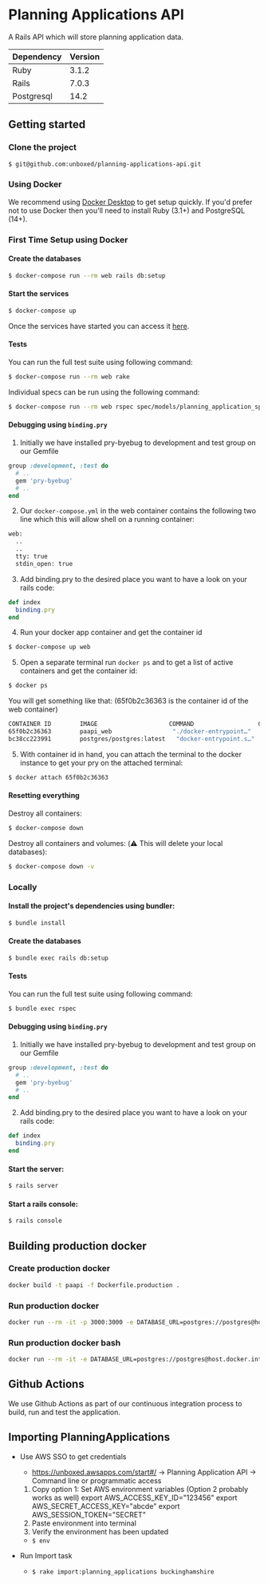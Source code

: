 # Planning Applications API

A Rails API which will store planning application data.

| Dependency | Version |
|:-----------|:--------|
| Ruby       | 3.1.2   |
| Rails      | 7.0.3   |
| Postgresql | 14.2    |

## Getting started

### Clone the project

```sh
$ git@github.com:unboxed/planning-applications-api.git
```

### Using Docker

We recommend using [Docker Desktop][1] to get setup quickly. If you'd prefer not to use Docker then you'll need to install Ruby (3.1+) and PostgreSQL (14+).

### First Time Setup using Docker

#### Create the databases

```sh
$ docker-compose run --rm web rails db:setup
```

#### Start the services

```sh
$ docker-compose up
```

Once the services have started you can access it [here][2].

#### Tests

You can run the full test suite using following command:

```sh
$ docker-compose run --rm web rake
```

Individual specs can be run using the following command:

```sh
$ docker-compose run --rm web rspec spec/models/planning_application_spec.rb
```

#### Debugging using `binding.pry`

1. Initially we have installed pry-byebug to development and test group on our Gemfile

```ruby
group :development, :test do
  # ..
  gem 'pry-byebug'
  # ..
end
```

2. Our `docker-compose.yml` in the web container contains the following two line which this will allow shell on a running container:

```bash
web:
  ..
  ..
  tty: true
  stdin_open: true
```

3. Add binding.pry to the desired place you want to have a look on your rails code:

```ruby
def index
  binding.pry
end
```

4. Run your docker app container and get the container id

```sh
$ docker-compose up web
```

5. Open a separate terminal run `docker ps` and to get a list of active containers and get the container id:

```sh
$ docker ps
```

You will get something like that: (65f0b2c36363 is the container id of the web container)

```sh
CONTAINER ID        IMAGE                    COMMAND                  CREATED             STATUS              PORTS                    NAMES
65f0b2c36363        paapi_web                 "./docker-entrypoint…"   23 minutes ago      Up 41 seconds       0.0.0.0:3000->3000/tcp   paapi_web_1
bc38cc223991        postgres/postgres:latest   "docker-entrypoint.s…"   27 minutes ago      Up 5 minutes        5432/tcp                 paapi_postgres_1
```

5. With container id in hand, you can attach the terminal to the docker instance to get your pry on the attached terminal:

```sh
$ docker attach 65f0b2c36363
```

#### Resetting everything

Destroy all containers:

```sh
$ docker-compose down
```

Destroy all containers and volumes: (:warning: This will delete your local databases):

```sh
$ docker-compose down -v
```

### Locally

#### Install the project's dependencies using bundler:

```sh
$ bundle install
```

#### Create the databases

```sh
$ bundle exec rails db:setup
```

#### Tests

You can run the full test suite using following command:

```sh
$ bundle exec rspec
```

#### Debugging using `binding.pry`

1. Initially we have installed pry-byebug to development and test group on our Gemfile

```ruby
group :development, :test do
  # ..
  gem 'pry-byebug'
  # ..
end
```

2. Add binding.pry to the desired place you want to have a look on your rails code:

```ruby
def index
  binding.pry
end
```

#### Start the server:

```sh
$ rails server
```

#### Start a rails console:

```sh
$ rails console
```

## Building production docker

### Create production docker

```sh
docker build -t paapi -f Dockerfile.production .
```

### Run production docker

```sh
docker run --rm -it -p 3000:3000 -e DATABASE_URL=postgres://postgres@host.docker.internal:5432/paapi_development -e RAILS_SERVE_STATIC_FILES=true -e RAILS_ENV=production -e RAILS_LOG_TO_STDOUT=true paapi:latest bundle exec rails s
```

### Run production docker bash

```sh
docker run --rm -it -e DATABASE_URL=postgres://postgres@host.docker.internal:5432/paapi_development -e RAILS_SERVE_STATIC_FILES=true -e RAILS_ENV=production -e RAILS_LOG_TO_STDOUT=true paapi:latest /bin/bash
```

## Github Actions

We use Github Actions as part of our continuous integration process to build, run and test the application.

[1]: https://www.docker.com/products/docker-desktop
[2]: http://localhost:3000/

## Importing PlanningApplications

- Use AWS SSO to get credentials
  - https://unboxed.awsapps.com/start#/
  -> Planning Application API -> Command line or programmatic access
  1. Copy option 1: Set AWS environment variables (Option 2 probably works as well)
    export AWS_ACCESS_KEY_ID="123456"
    export AWS_SECRET_ACCESS_KEY="abcde"
    export AWS_SESSION_TOKEN="SECRET"
  2. Paste environment into terminal
  3. Verify the environment has been updated
    - `$ env`

- Run Import task
  - `$ rake import:planning_applications buckinghamshire`
